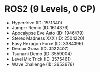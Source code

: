# ROS2 (9 Levels, 0 CP)

- Hyperdrive (ID: 1581340)
- Jumper Remix (ID: 1614376)
- Apocalypse Eve Auto (ID: 1946479)
- Stereo Madness XXX (ID: 2504220)
- Easy Hexagon Force (ID: 3384396)
- Demon Grass (ID: 3522407)
- Tsunami Demo (ID: 3559004)
- Level Mix Trick (ID: 3575461)
- Wave Challenge (ID: 3653676)
